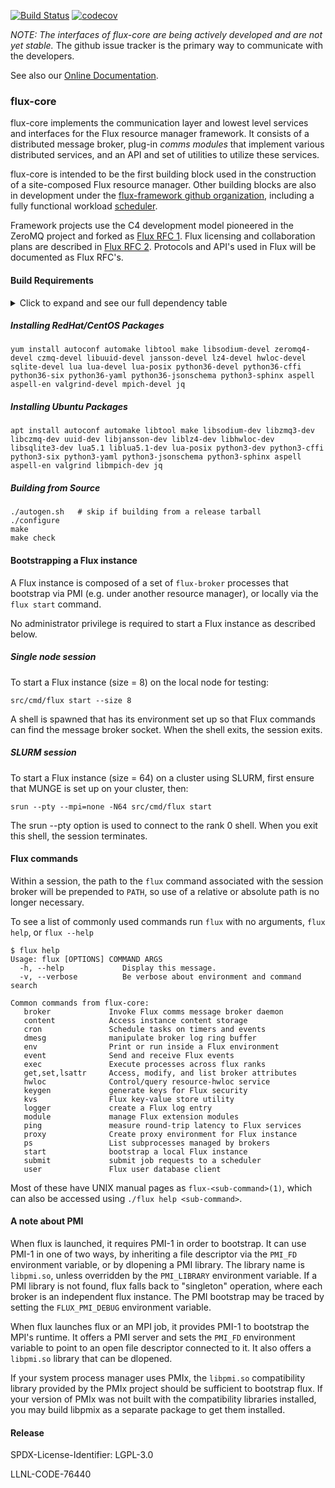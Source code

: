 [![Build Status](https://travis-ci.com/flux-framework/flux-core.svg?branch=master)](https://travis-ci.com/flux-framework/flux-core)
[![codecov](https://codecov.io/gh/flux-framework/flux-core/branch/master/graph/badge.svg)](https://codecov.io/gh/flux-framework/flux-core)

_NOTE: The interfaces of flux-core are being actively developed
and are not yet stable._ The github issue tracker is the primary
way to communicate with the developers.

See also our [Online Documentation](https://flux-framework.readthedocs.io).

### flux-core

flux-core implements the communication layer and lowest level
services and interfaces for the Flux resource manager framework.
It consists of a distributed message broker, plug-in _comms modules_
that implement various distributed services, and an API and set
of utilities to utilize these services.

flux-core is intended to be the first building block used in the
construction of a site-composed Flux resource manager.  Other building
blocks are also in development under the
[flux-framework github organization](https://github.com/flux-framework),
including a fully functional workload
[scheduler](https://github.com/flux-framework/flux-sched).

Framework projects use the C4 development model pioneered in
the ZeroMQ project and forked as
[Flux RFC 1](https://flux-framework.rtfd.io/projects/flux-rfc/en/latest/spec_1.html).
Flux licensing and collaboration plans are described in
[Flux RFC 2](https://flux-framework.rtfd.io/projects/flux-rfc/en/latest/spec_2.html).
Protocols and API's used in Flux will be documented as Flux RFC's.

#### Build Requirements

<!-- A collapsible section with markdown -->
<details>
  <summary>Click to expand and see our full dependency table</summary>

flux-core requires the following packages to build:

**redhat**        | **ubuntu**        | **version**       | **note**
----------        | ----------        | -----------       | --------
autoconf          | autoconf          |                   |
automake          | automake          |                   |
libtool           | libtool           |                   |
make              | make              |                   |
libsodium-devel   | libsodium-dev     | >= 1.0.14         |
zeromq4-devel     | libzmq3-dev       | >= 4.0.4          |
czmq-devel        | libczmq-dev       | >= 3.0.1          |
jansson-devel     | libjansson-dev    | >= 2.6            |
libuuid-devel     | uuid-dev          |                   |
lz4-devel         | liblz4-dev        |                   |
hwloc-devel       | libhwloc-dev      | >= v1.11.1        |
sqlite-devel      | libsqlite3-dev    | >= 3.0.0          |
lua               | lua5.1            | >= 5.1, < 5.5     |
lua-devel         | liblua5.1-dev     | >= 5.1, < 5.5     |
lua-posix         | lua-posix         |                   | *1*
python36-devel    | python3-dev       | >= 3.6            |
python36-cffi     | python3-cffi      | >= 1.1            |
python36-six      | python3-six       | >= 1.9            |
python36-yaml     | python3-yaml      | >= 3.10.0         |
python36-jsonschema | python3-jsonschema | >= 2.3.0       |
phthon3-sphinx    | python3-sphinx    |                   | *2*

*Note 1 - Due to a long standing [packaging bug](https://bugs.launchpad.net/ubuntu/+source/lua-posix/+bug/1752082) in lua-posix-33.4.0-2 on Ubuntu bionic, you may wish to install lua-posix via luarocks on that distro.

*Note 2 - only needed if optional man pages are to be created.

The following optional dependencies enable additional testing:

**redhat**        | **ubuntu**        | **version**
----------        | ----------        | -----------
aspell            | aspell            |
aspell-en         | aspell-en         |
valgrind-devel    | valgrind          |
mpich-devel       | libmpich-dev      |
jq                | jq                |
</details>

##### Installing RedHat/CentOS Packages
```
yum install autoconf automake libtool make libsodium-devel zeromq4-devel czmq-devel libuuid-devel jansson-devel lz4-devel hwloc-devel sqlite-devel lua lua-devel lua-posix python36-devel python36-cffi python36-six python36-yaml python36-jsonschema python3-sphinx aspell aspell-en valgrind-devel mpich-devel jq
```

##### Installing Ubuntu Packages
```
apt install autoconf automake libtool make libsodium-dev libzmq3-dev libczmq-dev uuid-dev libjansson-dev liblz4-dev libhwloc-dev libsqlite3-dev lua5.1 liblua5.1-dev lua-posix python3-dev python3-cffi python3-six python3-yaml python3-jsonschema python3-sphinx aspell aspell-en valgrind libmpich-dev jq
```

##### Building from Source
```
./autogen.sh   # skip if building from a release tarball
./configure
make
make check
```

#### Bootstrapping a Flux instance

A Flux instance is composed of a set of `flux-broker` processes
that bootstrap via PMI (e.g. under another resource manager), or locally
via the `flux start` command.

No administrator privilege is required to start a Flux instance
as described below.

##### Single node session

To start a Flux instance (size = 8) on the local node for testing:
```
src/cmd/flux start --size 8
```
A shell is spawned that has its environment set up so that Flux
commands can find the message broker socket.  When the shell exits,
the session exits.

##### SLURM session

To start a Flux instance (size = 64) on a cluster using SLURM,
first ensure that MUNGE is set up on your cluster, then:
```
srun --pty --mpi=none -N64 src/cmd/flux start
```
The srun --pty option is used to connect to the rank 0 shell.
When you exit this shell, the session terminates.

#### Flux commands

Within a session, the path to the `flux` command associated with the
session broker will be prepended to `PATH`, so use of a relative or
absolute path is no longer necessary.

To see a list of commonly used commands run `flux` with no arguments,
`flux help`, or `flux --help`
```
$ flux help
Usage: flux [OPTIONS] COMMAND ARGS
  -h, --help             Display this message.
  -v, --verbose          Be verbose about environment and command search

Common commands from flux-core:
   broker             Invoke Flux comms message broker daemon
   content            Access instance content storage
   cron               Schedule tasks on timers and events
   dmesg              manipulate broker log ring buffer
   env                Print or run inside a Flux environment
   event              Send and receive Flux events
   exec               Execute processes across flux ranks
   get,set,lsattr     Access, modify, and list broker attributes
   hwloc              Control/query resource-hwloc service
   keygen             generate keys for Flux security
   kvs                Flux key-value store utility
   logger             create a Flux log entry
   module             manage Flux extension modules
   ping               measure round-trip latency to Flux services
   proxy              Create proxy environment for Flux instance
   ps                 List subprocesses managed by brokers
   start              bootstrap a local Flux instance
   submit             submit job requests to a scheduler
   user               Flux user database client
```

Most of these have UNIX manual pages as `flux-<sub-command>(1)`,
which can also be accessed using `./flux help <sub-command>`.

#### A note about PMI

When flux is launched, it requires PMI-1 in order to bootstrap.
It can use PMI-1 in one of two ways, by inheriting a file descriptor
via the `PMI_FD` environment variable, or by dlopening a PMI library.
The library name is `libpmi.so`, unless overridden by the `PMI_LIBRARY`
environment variable.  If a PMI library is not found, flux falls back
to "singleton" operation, where each broker is an independent flux instance.
The PMI bootstrap may be traced by setting the `FLUX_PMI_DEBUG` environment
variable.

When flux launches flux or an MPI job, it provides PMI-1 to bootstrap the
MPI's runtime.  It offers a PMI server and sets the `PMI_FD` environment
variable to point to an open file descriptor connected to it.  It also offers
a `libpmi.so` library that can be dlopened.

If your system process manager uses PMIx, the `libpmi.so` compatibility library
provided by the PMIx project should be sufficient to bootstrap flux.
If your version of PMIx was not built with the compatibility libraries
installed, you may build libpmix as a separate package to get them installed.

#### Release

SPDX-License-Identifier: LGPL-3.0

LLNL-CODE-76440
